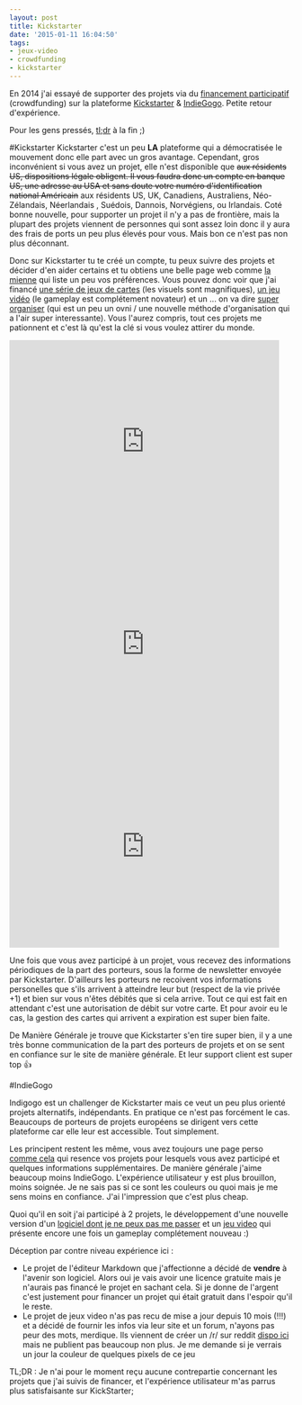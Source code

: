 ```yaml
---
layout: post
title: Kickstarter
date: '2015-01-11 16:04:50'
tags:
- jeux-video
- crowdfunding
- kickstarter
---
```


En 2014 j'ai essayé de supporter des projets via du [financement participatif](http://fr.wikipedia.org/wiki/Financement_participatif) (crowdfunding) sur la plateforme [Kickstarter](http://kickstarter.com) & [IndieGogo](https://www.indiegogo.com/i). Petite retour d'expérience.

Pour les gens pressés, [tl;dr](http://www.urbandictionary.com/define.php?term=tl%3Bdr) à la fin ;)

#Kickstarter
Kickstarter c'est un peu **LA** plateforme qui a démocratisée le mouvement donc elle part avec un gros avantage. Cependant, gros inconvénient si vous avez un projet, elle n'est disponible que ~~aux résidents US, dispositions légale obligent. Il vous faudra donc un compte en banque US, une adresse au USA et sans doute votre numéro d'identification national Américain~~ aux résidents US, UK, Canadiens, Australiens, Néo-Zélandais, Néerlandais , Suédois, Dannois, Norvégiens, ou Irlandais. Coté bonne nouvelle, pour supporter un projet il n'y a pas de frontière, mais la plupart des projets viennent de personnes qui sont assez loin donc il y aura des frais de ports un peu plus élevés pour vous. Mais bon ce n'est pas non plus déconnant.

Donc sur Kickstarter tu te créé un compte, tu peux suivre des projets et décider d'en aider certains et tu obtiens une belle page web comme [la mienne](https://www.kickstarter.com/profile/clawfire) qui liste un peu vos préférences. Vous pouvez donc voir que j'ai financé [une série de jeux de cartes](http://kck.st/1vR3ZhN) (les visuels sont magnifiques), [un jeu vidéo](http://kck.st/1mUxE8D) (le gameplay est complétement novateur) et un ... on va dire [super organiser](http://kck.st/1sLwAH7) (qui est un peu un ovni / une nouvelle méthode d'organisation qui a l'air super interessante). Vous l'aurez compris, tout ces projets me pationnent et c'est là qu'est la clé si vous voulez attirer du monde.

<iframe width="480" height="360" src="https://www.kickstarter.com/projects/realfictivekin/amigos-playing-cards/widget/video.html" frameborder="0" scrolling="no"> </iframe>

<iframe width="480" height="360" src="https://www.kickstarter.com/projects/77516971/the-week-dominator-a-beautiful-canvas-to-tackle-go/widget/video.html" frameborder="0" scrolling="no"> </iframe>

<iframe width="480" height="360" src="https://www.kickstarter.com/projects/375798653/superhot/widget/video.html" frameborder="0" scrolling="no"> </iframe>

Une fois que vous avez participé à un projet, vous recevez des informations périodiques de la part des porteurs, sous la forme de newsletter envoyée par Kickstarter. D'ailleurs les porteurs ne recoivent vos informations personelles que s'ils arrivent à atteindre leur but (respect de la vie privée +1) et bien sur vous n'êtes débités que si cela arrive. Tout ce qui est fait en attendant c'est une autorisation de débit sur votre carte. Et pour avoir eu le cas, la gestion des cartes qui arrivent a expiration est super bien faite.

De Manière Générale je trouve que Kickstarter s'en tire super bien, il y a une très bonne communication de la part des porteurs de projets et on se sent en confiance sur le site de manière générale. Et leur support client est super top 👍

#IndieGogo

Indigogo est un challenger de Kickstarter mais ce veut un peu plus orienté projets alternatifs, indépendants. En pratique ce n'est pas forcément le cas. Beaucoups de porteurs de projets européens se dirigent vers cette plateforme car elle leur est accessible. Tout simplement.

Les principent restent les même, vous avez toujours une page perso [comme cela](https://www.indiegogo.com/individuals/1848524) qui resence vos projets pour lesquels vous avez participé et quelques informations supplémentaires. De manière générale j'aime beaucoup moins IndieGogo. L'expérience utilisateur y est plus brouillon, moins soignée. Je ne sais pas si ce sont les couleurs ou quoi mais je me sens moins en confiance. J'ai l'impression que c'est plus cheap.

Quoi qu'il en soit j'ai participé à 2 projets, le développement d'une nouvelle version d'un [logiciel dont je ne peux pas me passer](https://www.indiegogo.com/projects/mou-1-0-markdown-editor-on-os-x-for-you/x/1848524) et un [jeu video](https://www.indiegogo.com/projects/adventuros/x/1848524) qui présente encore une fois un gameplay complétement nouveau :)

Déception par contre niveau expérience ici :

* Le projet de l'éditeur Markdown que j'affectionne a décidé de **vendre** à l'avenir son logiciel. Alors oui je vais avoir une licence gratuite mais je n'aurais pas financé le projet en sachant cela. Si je donne de l'argent c'est justement pour financer un projet qui était gratuit dans l'espoir qu'il le reste.
* Le projet de jeux video n'as pas recu de mise a jour depuis 10 mois (!!!) et a décidé de fournir les infos via leur site et un forum, n'ayons pas peur des mots, merdique. Ils viennent de créer un /r/ sur reddit [dispo ici](https://www.reddit.com/r/adventuros/) mais ne publient pas beaucoup non plus. Je me demande si je verrais un jour la couleur de quelques pixels de ce jeu

TL;DR : Je n'ai pour le moment reçu aucune contrepartie concernant les projets que j'ai suivis de financer, et l'expérience utilisateur m'as parrus plus satisfaisante sur KickStarter;